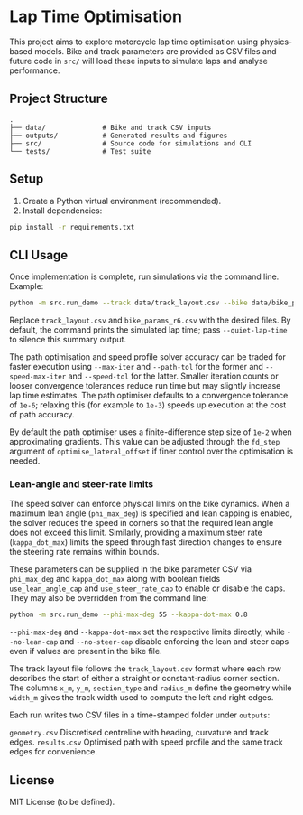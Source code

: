 # Lap Time Optimisation

This project aims to explore motorcycle lap time optimisation using physics-based models. Bike and track parameters are provided as CSV files and future code in `src/` will load these inputs to simulate laps and analyse performance.

## Project Structure

```
.
├── data/              # Bike and track CSV inputs
├── outputs/           # Generated results and figures
├── src/               # Source code for simulations and CLI
└── tests/             # Test suite
```

## Setup

1. Create a Python virtual environment (recommended).
2. Install dependencies:

```bash
pip install -r requirements.txt
```

## CLI Usage

Once implementation is complete, run simulations via the command line. Example:

```bash
python -m src.run_demo --track data/track_layout.csv --bike data/bike_params_r6.csv
```

Replace `track_layout.csv` and `bike_params_r6.csv` with the desired files. By
default, the command prints the simulated lap time; pass `--quiet-lap-time` to
silence this summary output.

The path optimisation and speed profile solver accuracy can be traded for
faster execution using `--max-iter` and `--path-tol` for the former and
`--speed-max-iter` and `--speed-tol` for the latter. Smaller iteration counts or
looser convergence tolerances reduce run time but may slightly increase lap
time estimates. The path optimiser defaults to a convergence tolerance of
`1e-6`; relaxing this (for example to `1e-3`) speeds up execution at the cost of
path accuracy.

By default the path optimiser uses a finite-difference step size of `1e-2` when
approximating gradients. This value can be adjusted through the `fd_step`
argument of `optimise_lateral_offset` if finer control over the optimisation is
needed.

### Lean-angle and steer-rate limits

The speed solver can enforce physical limits on the bike dynamics. When a
maximum lean angle (``phi_max_deg``) is specified and lean capping is enabled,
the solver reduces the speed in corners so that the required lean angle does not
exceed this limit. Similarly, providing a maximum steer rate (``kappa_dot_max``)
limits the speed through fast direction changes to ensure the steering rate
remains within bounds.

These parameters can be supplied in the bike parameter CSV via
``phi_max_deg`` and ``kappa_dot_max`` along with boolean fields
``use_lean_angle_cap`` and ``use_steer_rate_cap`` to enable or disable the caps.
They may also be overridden from the command line:

```bash
python -m src.run_demo --phi-max-deg 55 --kappa-dot-max 0.8
```

``--phi-max-deg`` and ``--kappa-dot-max`` set the respective limits directly,
while ``--no-lean-cap`` and ``--no-steer-cap`` disable enforcing the lean and
steer caps even if values are present in the bike file.

The track layout file follows the ``track_layout.csv`` format where each row
describes the start of either a straight or constant-radius corner section. The
columns ``x_m``, ``y_m``, ``section_type`` and ``radius_m`` define the geometry
while ``width_m`` gives the track width used to compute the left and right
edges.

Each run writes two CSV files in a time-stamped folder under ``outputs``:

``geometry.csv``
    Discretised centreline with heading, curvature and track edges.
``results.csv``
    Optimised path with speed profile and the same track edges for
    convenience.

## License

MIT License (to be defined).
